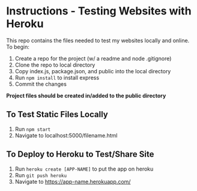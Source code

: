 # Instructions - Testing Websites with Heroku

This repo contains the files needed to test my websites locally and online. To begin:

1. Create a repo for the project (w/ a readme and node .gitignore)
2. Clone the repo to local directory
3. Copy index.js, package.json, and public into the local directory
4. Run `npm install` to install express
5. Commit the changes

**Project files should be created in/added to the public directory**

## To Test Static Files Locally

1. Run `npm start`
2. Navigate to localhost:5000/filename.html

## To Deploy to Heroku to Test/Share Site

1. Run `heroku create [APP-NAME]` to put the app on heroku
2. Run `git push heroku`
3. Navigate to https://app-name.herokuapp.com/
